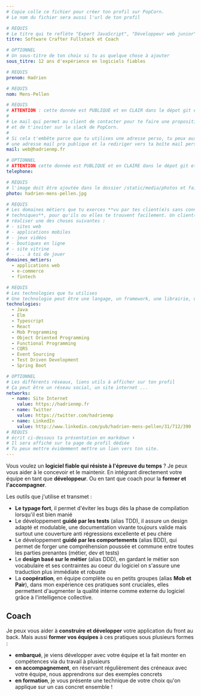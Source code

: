 ```yaml
---
# Copie colle ce fichier pour créer ton profil sur PopCorn.
# Le nom du fichier sera aussi l'url de ton profil

# REQUIS
# Le titre qui te refléte "Expert JavaScript", "Développeur web junior"
titre: Software Crafter Fullstack et Coach

# OPTIONNEL
# Un sous-titre de ton choix si tu as quelque chose à ajouter
sous_titre: 12 ans d'expérience en logiciels fiables

# REQUIS
prenom: Hadrien

# REQUIS
nom: Mens-Pellen

# REQUIS
# ATTENTION : cette donnée est PUBLIQUE et en CLAIR dans le dépot git et sur le site
#
# Le mail qui permet au client de contacter pour te faire une proposition de projet
# et de t'inviter sur le slack de PopCorn.
#
# Si cela t'embête parce que tu utilises une adresse perso, tu peux aussi te créer
# une adresse mail pro publique et la rediriger vers ta boîte mail perso
mail: web@hadrienmp.fr

# OPTIONNEL
# ATTENTION cette donnée est PUBLIQUE et en CLAIRE dans le dépot git et sur le site
telephone:

# REQUIS
# l'image doit être ajoutée dans le dossier /static/media/photos et faire moins de 100ko !
photo: hadrien-mens-pellen.jpg

# REQUIS
# Les domaines métiers que tu exerces **vu par tes client(e)s sans connaissances
# techniques**, pour qu'ils ou elles te trouvent facilement. Un client(e) veut par exemple
# réaliser une des choses suivantes :
# - sites web
# - applications mobiles
# - jeux vidéos
# - boutiques en ligne
# - site vitrine
# - ... à toi de jouer
domaines_metiers:
  - applications web
  - e-commerce
  - fintech

# REQUIS
# Les technologies que tu utilises
# Une technologie peut être une langage, un framework, une librairie, un CMS ...
technologies:
  - Java
  - Elm
  - Typescript
  - React
  - Mob Programming
  - Object Oriented Programming
  - Functional Programming
  - CQRS
  - Event Sourcing
  - Test Driven Development
  - Spring Boot

# OPTIONNEL
# Les différents réseaux, liens utils à afficher sur ton profil
# Ça peut être un réseau social, un site internet ...
networks:
  - name: Site Internet
    value: https://hadrienmp.fr
  - name: Twitter
    value: https://twitter.com/hadrienmp
  - name: LinkedIn
    value: http://www.linkedin.com/pub/hadrien-mens-pellen/31/712/390
# REQUIS
# écrit ci-dessous ta présentation en markdown ⬇️
# Il sera affiché sur ta page de profil dédiée
# Tu peux mettre évidemment mettre un lien vers ton site.
---
```


Vous voulez un **logiciel fiable qui résiste à l'épreuve du temps** ? Je peux vous aider à le concevoir et le maintenir. En intégrant directement votre équipe en tant que **développeur**. Ou en tant que coach pour la **former et l'accompagner**.

Les outils que j'utilise et transmet :

- **Le typage fort**, il permet d'éviter les bugs dès la phase de compilation lorsqu'il est bien manié
- Le développement **guidé par les tests** (alias TDD), il assure un design adapté et modulable, une documentation vivante toujours valide mais surtout une couverture anti régressions excellente et peu chère
- Le développement **guidé par les comportements** (alias BDD), qui permet de forger une compréhension poussée et commune entre toutes les parties prenantes (métier, dev et tests)
- Le **design basé sur le métier** (alias DDD), en gardant le métier son vocabulaire et ses contraintes au coeur du logiciel on s'assure une traduction plus immédiate et robuste
- La **coopération**, en équipe complète ou en petits groupes (alias **Mob et Pair**), dans mon expérience ces pratiques sont cruciales, elles permettent d'augmenter la qualité interne comme externe du logiciel grâce à l'intelligence collective.

## Coach

Je peux vous aider à **construire et développer** votre application du front au back. Mais aussi **former vos équipes** à ces pratiques sous plusieurs formes :

- **embarqué**, je viens développer avec votre équipe et la fait monter en compétences via du travail à plusieurs
- **en accompagnement**, en réservant régulièrement des créneaux avec votre équipe, nous apprendrons sur des exemples concrets
- **en formation**, je vous présente une technique de votre choix qu'on applique sur un cas concret ensemble !

